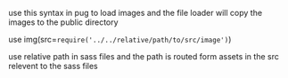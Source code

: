 use this syntax in pug to load images and the file loader will
copy the images to the public directory


use img(src=`require('../../relative/path/to/src/image')`)


use relative path in sass files and the path is routed form assets in the src
relevent to the sass files

